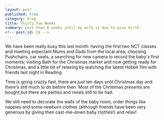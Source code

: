```yaml
---
layout: post
published: true
category: blog
title: Thirty Two Weeks
summary: Less than 8 weeks until my wife is due to give birth.
<!-- post_id: 19 -->
---
```


We have been really busy this last month: having the first two NCT classes and meeting expectant Mums and Dads from the local area; choosing Pushchairs, car seats, a searching for new camera to record the baby's first moments; visiting Bath for the Christmas market and now getting ready for Christmas, and a little bit of relaxing by watching the latest Hobbit film with friends last night in Reading.

Time is going crazily fast, there are just ten days until Christmas day and there's still much to do before then. Most of the Christmas presents are bought,but there are parties and meals still to be had.

We still need to decorate the walls of the baby room, order things like nappies and some newborn clothes (although friends have been very generous by giving their cast-me-down baby clothes!) and relax!